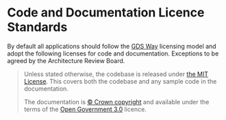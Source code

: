 # Code and Documentation Licence Standards

By default all applications should follow the [GDS Way][gds] licensing model and adopt the following licenses for code and documentation. Exceptions to be agreed by the Architecture Review Board.

> Unless stated otherwise, the codebase is released under [the MIT License][mit]. This covers both the codebase and any sample code in the documentation.
>
> The documentation is [© Crown copyright][copyright] and available under the terms of the [Open Government 3.0][ogl] licence.

[gds]: https://github.com/alphagov/gds-way/
[mit]: LICENCE
[copyright]: http://www.nationalarchives.gov.uk/information-management/re-using-public-sector-information/uk-government-licensing-framework/crown-copyright/
[ogl]: http://www.nationalarchives.gov.uk/doc/open-government-licence/version/3/
